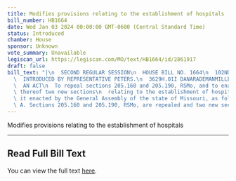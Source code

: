 ```yaml
---
title: Modifies provisions relating to the establishment of hospitals
bill_number: HB1664
date: Wed Jan 03 2024 00:00:00 GMT-0600 (Central Standard Time)
status: Introduced
chamber: House
sponsor: Unknown
vote_summary: Unavailable
legiscan_url: https://legiscan.com/MO/text/HB1664/id/2861917
draft: false
bill_text: "|\n  SECOND REGULAR SESSION\n  HOUSE BILL NO. 1664\n  102ND GENERAL ASSEMBLY\n\
  \  INTRODUCED BY REPRESENTATIVE PETERS.\n  3629H.01I DANARADEMANMILLER,ChiefClerk\n\
  \  AN ACT\n  To repeal sections 205.160 and 205.190, RSMo, and to enact in lieu\
  \ thereof two new sections\n  relating to the establishment of hospitals.\n  Be\
  \ it enacted by the General Assembly of the state of Missouri, as follows:\n  Section\
  \ A. Sections 205.160 and 205.190, RSMo, are repealed and two new sections"
---
```

Modifies provisions relating to the establishment of hospitals

---

## Read Full Bill Text

You can view the full text [here](https://legiscan.com/MO/text/HB1664/id/2861917).

